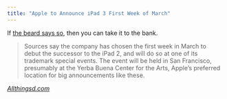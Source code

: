 ```yaml
---
title: "Apple to Announce iPad 3 First Week of March"
---
```

<p>If <a href="http://www.loopinsight.com/2012/02/09/apple-to-announce-ipad-3-first-week-of-march/">the beard says so</a>, then you can take it to the bank.</p>
<blockquote><p>
  Sources say the company has chosen the first week in March to debut the successor to the iPad 2, and will do so at one of its trademark special events. The event will be held in San Francisco, presumably at the Yerba Buena Center for the Arts, Apple’s preferred location for big announcements like these.
</p></blockquote>
<p><em><a href="http://allthingsd.com/20120209/apple-to-announce-ipad-3-first-week-in-march/">Allthingsd.com</a></em></p>
